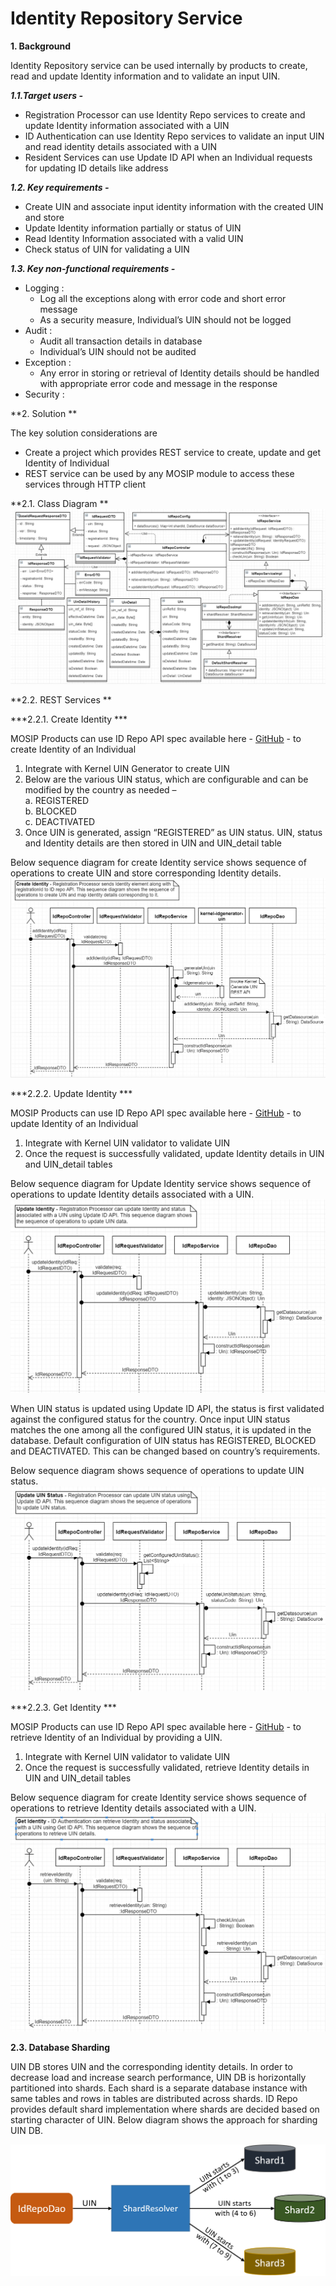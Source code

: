 # Identity Repository Service

**1. Background**   


Identity Repository service can be used internally by products to create, read and update Identity information and to validate an input UIN. 



***1.1.Target users -***  
- Registration Processor can use Identity Repo services to create and update Identity information associated with a UIN   
- ID Authentication can use Identity Repo services to validate an input UIN and read identity details associated with a UIN   
- Resident Services can use Update ID API when an Individual requests for updating ID details like address   

***1.2. Key requirements -***   
-	Create UIN and associate input identity information with the created UIN and store
-	Update Identity information partially or status of UIN
-	Read Identity Information associated with a valid UIN
-	Check status of UIN for validating a UIN

***1.3. Key non-functional requirements -***   


-	Logging :
	-	Log all the exceptions along with error code and short error message
	-	As a security measure, Individual’s UIN should not be logged
-	Audit :
	-	Audit all transaction details in database
	-	Individual’s UIN should not be audited
-	Exception :
	-	Any error in storing or retrieval of Identity details should be handled with appropriate error code and message in the response  
-	Security :
    



**2. Solution **    


The key solution considerations are   
- Create a project which provides REST service to create, update and get Identity of Individual         
- REST service can be used by any MOSIP module to access these services through HTTP client         


**2.1. Class Diagram **   
![Class Diagram](_images/kernel-idrepo-cd.PNG)   


**2.2. REST Services **   


***2.2.1.	Create Identity ***     

MOSIP Products can use ID Repo API spec available here - [GitHub](https://github.com/mosip/mosip/wiki/ID-Repository-API) - to create Identity of an Individual    

1. 	Integrate with Kernel UIN Generator to create UIN   
2.	Below are the various UIN status, which are configurable and can be modified by the country as needed –    
a.	REGISTERED   
b.	BLOCKED   
c.	DEACTIVATED   
3. Once UIN is generated, assign “REGISTERED” as UIN status. UIN, status and Identity details are then stored in UIN and UIN_detail table   

Below sequence diagram for create Identity service shows sequence of operations to create UIN and store corresponding Identity details.   
![Create Identity Sequence Diagram](_images/kernel-idrepo-createid-sd.PNG)      



***2.2.2.	Update Identity ***   

MOSIP Products can use ID Repo API spec available here - [GitHub](https://github.com/mosip/mosip/wiki/ID-Repository-API) - to update Identity of an Individual    
1. 	Integrate with Kernel UIN validator to validate UIN     
2.	Once the request is successfully validated, update Identity details in UIN and UIN_detail tables    
 
Below sequence diagram for Update Identity service shows sequence of operations to update Identity details associated with a UIN.   
![Update Identity Sequence Diagram](_images/kernel-idrepo-updateid-sd.PNG)   

When UIN status is updated using Update ID API, the status is first validated against the configured status for the country. Once input UIN status matches the one among all the configured UIN status, it is updated in the database. 
Default configuration of UIN status has REGISTERED, BLOCKED and DEACTIVATED. This can be changed based on country’s requirements.   

Below sequence diagram shows sequence of operations to update UIN status.   
![Update Status Sequence Diagram](_images/kernel-idrepo-updatestatus-sd.PNG)       


***2.2.3.	Get Identity ***   

MOSIP Products can use ID Repo API spec available here - [GitHub](https://github.com/mosip/mosip/wiki/ID-Repository-API) - to retrieve Identity of an Individual by providing a UIN.    
1. 	Integrate with Kernel UIN validator to validate UIN     
2.	Once the request is successfully validated, retrieve Identity details in UIN and UIN_detail tables   


Below sequence diagram for create Identity service shows sequence of operations to retrieve Identity details associated with a UIN.   
![Get Identity Sequence Diagram](_images/kernel-idrepo-getidentity-sd.PNG)    


**2.3.	Database Sharding**    

UIN DB stores UIN and the corresponding identity details. In order to decrease load and increase search performance, UIN DB is horizontally partitioned into shards. Each shard is a separate database instance with same tables and rows in tables are distributed across shards.
ID Repo provides default shard implementation where shards are decided based on starting character of UIN. Below diagram shows the approach for sharding UIN DB.

![UIN Database Sharding](_images/kernel-idrepo-databasesharding.png)   

